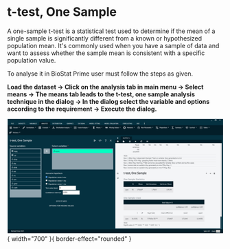 # t-test, One Sample

A one-sample t-test is a statistical test used to determine if the mean of a single sample is significantly different from a known or hypothesized population mean. It's commonly used when you have a sample of data and want to assess whether the sample mean is consistent with a specific population value.

To analyse it in BioStat Prime user must follow the steps as given.

__Load the dataset -> Click on the analysis tab in main menu -> Select means -> The means tab leads to the t-test, one sample analysis technique in the dialog -> In the dialog select the variable and options according to the requirement -> Execute the dialog.__

![alt text](screenshots/image122.png){ width="700" }{ border-effect="rounded" }